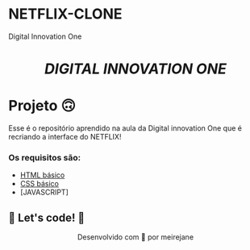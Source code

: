 # NETFLIX-CLONE
Digital Innovation One
<h1><b><i><p align="center">DIGITAL INNOVATION ONE</p></i></b></h1>

# Projeto 🙃

Esse é o repositório aprendido na aula da Digital innovation One que é recriando a interface do NETFLIX! 

### Os requisitos são:

* [HTML básico](https://www.w3schools.com/html/)
* [CSS básico](https://developer.mozilla.org/pt-BR/docs/Web/CSS)
* [JAVASCRIPT]

## 🚀 Let's code! 🚀
<p align="center">Desenvolvido com 💜 por meirejane</p>
